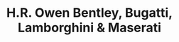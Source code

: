 ---
title: "H.R. Owen Bentley, Bugatti, Lamborghini & Maserati"
url: /hatfield/h-r-owen-bentley-bugatti-lamborghini-and-maserati/
shop: car
---